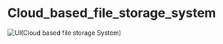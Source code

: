 # Cloud_based_file_storage_system
![UI(Cloud based file storage System)](https://github.com/user-attachments/assets/27b17cc9-2aeb-4c23-a360-123cdf0aebd3)
